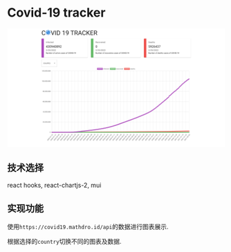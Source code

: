 # Covid-19 tracker

![](./covid19-tracker.png)
## 技术选择

react hooks, react-chartjs-2, mui
## 实现功能

使用`https://covid19.mathdro.id/api`的数据进行图表展示.

根据选择的`country`切换不同的图表及数据.

